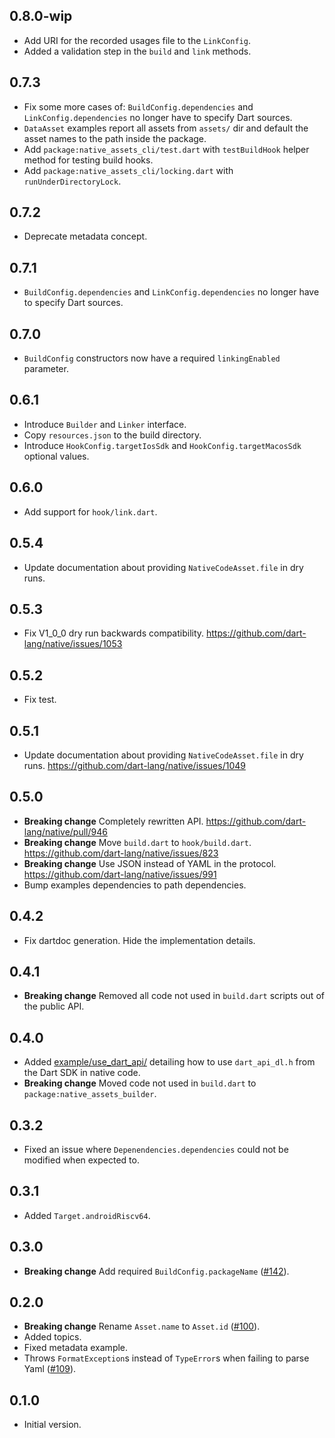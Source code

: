 ## 0.8.0-wip

- Add URI for the recorded usages file to the `LinkConfig`.
- Added a validation step in the `build` and `link` methods.

## 0.7.3

- Fix some more cases of: `BuildConfig.dependencies` and
  `LinkConfig.dependencies` no longer have to specify Dart sources.
- `DataAsset` examples report all assets from `assets/` dir and default the
  asset names to the path inside the package.
- Add `package:native_assets_cli/test.dart` with `testBuildHook` helper method
  for testing build hooks.
- Add `package:native_assets_cli/locking.dart` with `runUnderDirectoryLock`.

## 0.7.2

- Deprecate metadata concept.

## 0.7.1

- `BuildConfig.dependencies` and `LinkConfig.dependencies` no longer have to
  specify Dart sources.

## 0.7.0

- `BuildConfig` constructors now have a required `linkingEnabled` parameter.

## 0.6.1

- Introduce `Builder` and `Linker` interface.
- Copy `resources.json` to the build directory.
- Introduce `HookConfig.targetIosSdk` and `HookConfig.targetMacosSdk` optional
  values.

## 0.6.0

- Add support for `hook/link.dart`.

## 0.5.4

- Update documentation about providing `NativeCodeAsset.file` in dry runs.

## 0.5.3

- Fix V1_0_0 dry run backwards compatibility.
  https://github.com/dart-lang/native/issues/1053

## 0.5.2

- Fix test.

## 0.5.1

- Update documentation about providing `NativeCodeAsset.file` in dry runs.
  https://github.com/dart-lang/native/issues/1049

## 0.5.0

- **Breaking change** Completely rewritten API.
  https://github.com/dart-lang/native/pull/946
- **Breaking change** Move `build.dart` to `hook/build.dart`.
  https://github.com/dart-lang/native/issues/823
- **Breaking change** Use JSON instead of YAML in the protocol.
  https://github.com/dart-lang/native/issues/991
- Bump examples dependencies to path dependencies.

## 0.4.2

- Fix dartdoc generation. Hide the implementation details.

## 0.4.1

- **Breaking change** Removed all code not used in `build.dart` scripts out of
  the public API.

## 0.4.0

- Added [example/use_dart_api/](example/use_dart_api/) detailing how to use
  `dart_api_dl.h` from the Dart SDK in native code.
- **Breaking change** Moved code not used in `build.dart` to
  `package:native_assets_builder`.

## 0.3.2

- Fixed an issue where `Depenendencies.dependencies` could not be
  modified when expected to.

## 0.3.1

- Added `Target.androidRiscv64`.

## 0.3.0

- **Breaking change** Add required `BuildConfig.packageName`
  ([#142](https://github.com/dart-lang/native/issues/142)).

## 0.2.0

- **Breaking change** Rename `Asset.name` to `Asset.id`
  ([#100](https://github.com/dart-lang/native/issues/100)).
- Added topics.
- Fixed metadata example.
- Throws `FormatException`s instead of `TypeError`s when failing to parse Yaml
  ([#109](https://github.com/dart-lang/native/issues/109)).

## 0.1.0

- Initial version.
